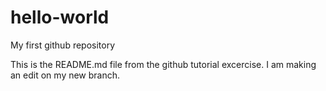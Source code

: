 # hello-world
My first github repository


This is the README.md file from the github tutorial excercise.
I am making an edit on my new branch.
